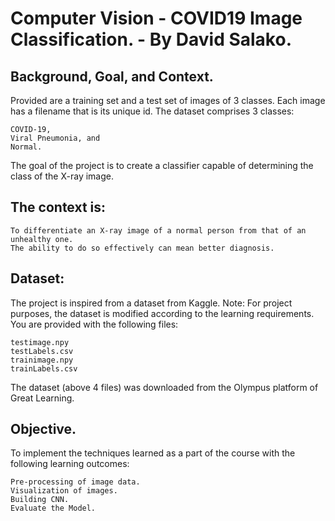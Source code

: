 # Computer Vision - COVID19 Image Classification. - By David Salako.

## Background, Goal, and Context.

Provided are a training set and a test set of images of 3 classes. Each image has a filename that is its unique id. The dataset comprises 3 classes:

    COVID-19,
    Viral Pneumonia, and
    Normal.

The goal of the project is to create a classifier capable of determining the class of the X-ray image.

## The context is:

    To differentiate an X-ray image of a normal person from that of an unhealthy one.
    The ability to do so effectively can mean better diagnosis.


## Dataset:

The project is inspired from a dataset from Kaggle. Note: For project purposes, the dataset is modified according to the learning requirements. You are provided with the following files:

    testimage.npy
    testLabels.csv
    trainimage.npy
    trainLabels.csv

The dataset (above 4 files) was downloaded from the Olympus platform of Great Learning.

## Objective.

To implement the techniques learned as a part of the course with the following learning outcomes:

    Pre-processing of image data.
    Visualization of images.
    Building CNN.
    Evaluate the Model.

